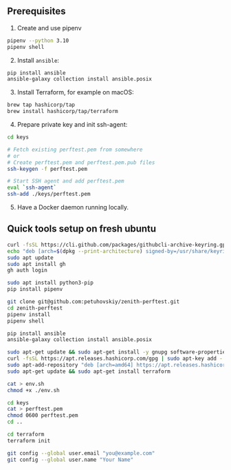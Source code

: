 ## Prerequisites

1. Create and use pipenv
```sh
pipenv --python 3.10
pipenv shell
```

2. Install `ansible`:
```sh
pip install ansible
ansible-galaxy collection install ansible.posix
```

3. Install Terraform, for example on macOS:
```sh
brew tap hashicorp/tap
brew install hashicorp/tap/terraform
```

4. Prepare private key and init ssh-agent:
```bash
cd keys

# Fetch existing perftest.pem from somewhere
# or
# Create perftest.pem and perftest.pem.pub files
ssh-keygen -f perftest.pem

# Start SSH agent and add perftest.pem
eval `ssh-agent`
ssh-add ./keys/perftest.pem
```

5. Have a Docker daemon running locally.

## Quick tools setup on fresh ubuntu
```bash
curl -fsSL https://cli.github.com/packages/githubcli-archive-keyring.gpg | sudo dd of=/usr/share/keyrings/githubcli-archive-keyring.gpg
echo "deb [arch=$(dpkg --print-architecture) signed-by=/usr/share/keyrings/githubcli-archive-keyring.gpg] https://cli.github.com/packages stable main" | sudo tee /etc/apt/sources.list.d/github-cli.list > /dev/null
sudo apt update
sudo apt install gh
gh auth login

sudo apt install python3-pip
pip install pipenv

git clone git@github.com:petuhovskiy/zenith-perftest.git
cd zenith-perftest
pipenv install
pipenv shell

pip install ansible
ansible-galaxy collection install ansible.posix

sudo apt-get update && sudo apt-get install -y gnupg software-properties-common curl
curl -fsSL https://apt.releases.hashicorp.com/gpg | sudo apt-key add -
sudo apt-add-repository "deb [arch=amd64] https://apt.releases.hashicorp.com $(lsb_release -cs) main"
sudo apt-get update && sudo apt-get install terraform

cat > env.sh
chmod +x ./env.sh

cd keys
cat > perftest.pem
chmod 0600 perftest.pem
cd ..

cd terraform
terraform init

git config --global user.email "you@example.com"
git config --global user.name "Your Name"
```